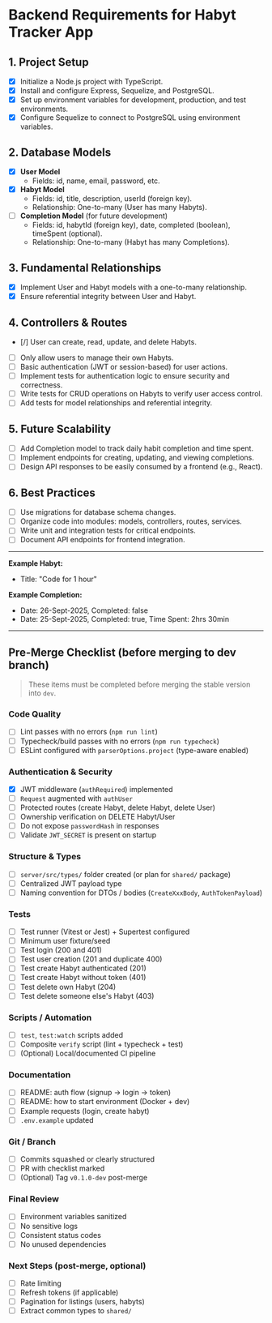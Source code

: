 # Backend Requirements for Habyt Tracker App

## 1. Project Setup
- [x] Initialize a Node.js project with TypeScript.
- [x] Install and configure Express, Sequelize, and PostgreSQL.
- [x] Set up environment variables for development, production, and test environments.
- [x] Configure Sequelize to connect to PostgreSQL using environment variables.

## 2. Database Models
- [x] **User Model**
  - Fields: id, name, email, password, etc.
- [x] **Habyt Model**
  - Fields: id, title, description, userId (foreign key).
  - Relationship: One-to-many (User has many Habyts).
- [ ] **Completion Model** (for future development)
  - Fields: id, habytId (foreign key), date, completed (boolean), timeSpent (optional).
  - Relationship: One-to-many (Habyt has many Completions).

## 3. Fundamental Relationships
- [x] Implement User and Habyt models with a one-to-many relationship.
- [x] Ensure referential integrity between User and Habyt.

## 4. Controllers & Routes
- [/] User can create, read, update, and delete Habyts.
- [ ] Only allow users to manage their own Habyts.
- [ ] Basic authentication (JWT or session-based) for user actions.
- [ ] Implement tests for authentication logic to ensure security and correctness.
- [ ] Write tests for CRUD operations on Habyts to verify user access control.
- [ ] Add tests for model relationships and referential integrity.

## 5. Future Scalability
- [ ] Add Completion model to track daily habit completion and time spent.
- [ ] Implement endpoints for creating, updating, and viewing completions.
- [ ] Design API responses to be easily consumed by a frontend (e.g., React).

## 6. Best Practices
- [ ] Use migrations for database schema changes.
- [ ] Organize code into modules: models, controllers, routes, services.
- [ ] Write unit and integration tests for critical endpoints.
- [ ] Document API endpoints for frontend integration.

---
**Example Habyt:**  
- Title: "Code for 1 hour"

**Example Completion:**  
- Date: 26-Sept-2025, Completed: false  
- Date: 25-Sept-2025, Completed: true, Time Spent: 2hrs 30min

---

## Pre-Merge Checklist (before merging to dev branch)
> These items must be completed before merging the stable version into `dev`.

### Code Quality
- [ ] Lint passes with no errors (`npm run lint`)
- [ ] Typecheck/build passes with no errors (`npm run typecheck`)
- [ ] ESLint configured with `parserOptions.project` (type-aware enabled)

### Authentication & Security
- [x] JWT middleware (`authRequired`) implemented
- [ ] `Request` augmented with `authUser`
- [ ] Protected routes (create Habyt, delete Habyt, delete User)
- [ ] Ownership verification on DELETE Habyt/User
- [ ] Do not expose `passwordHash` in responses
- [ ] Validate `JWT_SECRET` is present on startup

### Structure & Types
- [ ] `server/src/types/` folder created (or plan for `shared/` package)
- [ ] Centralized JWT payload type
- [ ] Naming convention for DTOs / bodies (`CreateXxxBody`, `AuthTokenPayload`)

### Tests
- [ ] Test runner (Vitest or Jest) + Supertest configured
- [ ] Minimum user fixture/seed
- [ ] Test login (200 and 401)
- [ ] Test user creation (201 and duplicate 400)
- [ ] Test create Habyt authenticated (201)
- [ ] Test create Habyt without token (401)
- [ ] Test delete own Habyt (204)
- [ ] Test delete someone else's Habyt (403)

### Scripts / Automation
- [ ] `test`, `test:watch` scripts added
- [ ] Composite `verify` script (lint + typecheck + test)
- [ ] (Optional) Local/documented CI pipeline

### Documentation
- [ ] README: auth flow (signup → login → token)
- [ ] README: how to start environment (Docker + dev)
- [ ] Example requests (login, create habyt)
- [ ] `.env.example` updated

### Git / Branch
- [ ] Commits squashed or clearly structured
- [ ] PR with checklist marked
- [ ] (Optional) Tag `v0.1.0-dev` post-merge

### Final Review
- [ ] Environment variables sanitized
- [ ] No sensitive logs
- [ ] Consistent status codes
- [ ] No unused dependencies

### Next Steps (post-merge, optional)
- [ ] Rate limiting
- [ ] Refresh tokens (if applicable)
- [ ] Pagination for listings (users, habyts)
- [ ] Extract common types to `shared/`